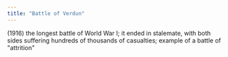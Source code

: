 ```yaml
---
title: "Battle of Verdun"
---
```

(1916) the longest battle of World War I; it ended in stalemate, with both sides suffering hundreds of thousands of casualties; example of a battle of &quot;attrition&quot;


